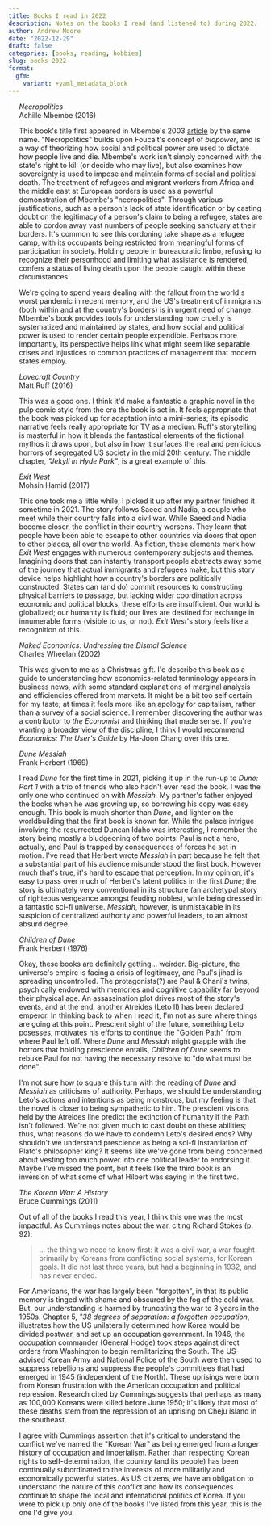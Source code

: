 ```yaml
---
title: Books I read in 2022
description: Notes on the books I read (and listened to) during 2022.
author: Andrew Moore
date: "2022-12-29"
draft: false
categories: [books, reading, hobbies]
slug: books-2022
format:
  gfm:
    variant: +yaml_metadata_block
---
```


<script>
  import OpenLibraryCover from "$lib/util/OpenLibraryCover.svelte";
</script>

<div class="columns" id="necropolitics">
  <div class="column is-one-fifth">
    <OpenLibraryCover isbn={"9781478005858"} />
  </div>
  <div class="column">
    <div class="title is-size-5">
      <em>Necropolitics</em>
    </div>
    <div class="subtitle is-size-5">
      Achille Mbembe (2016)
    </div>
    <p>
      This book's title first appeared in Mbembe's 2003 <a href="https://read.dukeupress.edu/public-culture/article-abstract/15/1/11/31714/Necropolitics?redirectedFrom=fulltext">article</a> by the same name. "Necropolitics" builds upon Foucalt's concept of <em>biopower</em>, and is a way of theorizing how social and political power are used to dictate how people live and die. Mbembe's work isn't simply concerned with the state's right to kill (or decide who may live), but also examines how sovereignty is used to impose and maintain forms of social and political death. The treatment of refugees and migrant workers from Africa and the middle east at European borders is used as a powerful demonstration of Mbembe's "necropolitics". Through various justifications, such as a person's lack of state identification or by casting doubt on the legitimacy of a person's claim to being a refugee, states are able to cordon away vast numbers of people seeking sanctuary at their borders. It's common to see this cordoning take shape as a refugee camp, with its occupants being restricted from meaningful forms of participation in society. Holding people in bureaucratic limbo, refusing to recognize their personhood and limiting what assistance is rendered, confers a status of living death upon the people caught within these circumstances.
    </p>
    <p>
      We're going to spend years dealing with the fallout from the world's worst pandemic in recent memory, and the US's treatment of immigrants (both within and at the country's borders) is in urgent need of change. Mbembe's book provides tools for understanding how cruelty is systematized and maintained by states, and how social and political power is used to render certain people expendible. Perhaps more importantly, its perspective helps link what might seem like separable crises and injustices to common practices of management that modern states employ.
    </p>
  </div>
</div>

<div class="columns" id="lovecraft-country">
  <div class="column is-one-fifth">
    <OpenLibraryCover isbn={"9781509883356"} />
  </div>
  <div class="column">
    <div class="title is-size-5">
      <em>Lovecraft Country</em>
    </div>
    <div class="subtitle is-size-5">
      Matt Ruff (2016)
    </div>
    <p>This was a good one. I think it'd make a fantastic a graphic novel in the pulp comic style from the era the book is set in. It feels appropriate that the book was picked up for adaptation into a mini-series; its episodic narrative feels really appropriate for TV as a medium. Ruff's storytelling is masterful in how it blends the fantastical elements of the fictional mythos it draws upon, but also in how it surfaces the real and pernicious horrors of segregated US society in the mid 20th century. The middle chapter, <em>"Jekyll in Hyde Park"</em>, is a great example of this.</p>
  </div>
</div>

<div class="columns" id="exit-west">
  <div class="column is-one-fifth">
    <OpenLibraryCover isbn={"9780241290088"} />
  </div>
  <div class="column">
    <div class="title is-size-5">
      <em>Exit West</em>
    </div>
    <div class="subtitle is-size-5">
      Mohsin Hamid (2017)
    </div>
    <p>This one took me a little while; I picked it up after my partner finished it sometime in 2021. The story follows Saeed and Nadia, a couple who meet while their country falls into a civil war. While Saeed and Nadia become closer, the conflict in their country worsens. They learn that people have been able to escape to other countries via doors that open to other places, all over the world. As fiction, these elements mark how <em>Exit West</em> engages with numerous contemporary subjects and themes. Imagining doors that can instantly transport people abstracts away some of the journey that actual immigrants and refugees make, but this story device helps highlight how a country's borders are politically constructed. States can (and do) commit resources to constructing physical barriers to passage, but lacking wider coordination across economic and political blocks, these efforts are insufficient. Our world is globalized; our humanity is fluid; our lives are destined for exchange in innumerable forms (visible to us, or not). <em>Exit West</em>'s story feels like a recognition of this.</p>
  </div>
</div>

<div class="columns" id="naked-economics">
  <div class="column is-one-fifth">
    <OpenLibraryCover isbn={"9780393049824"} />
  </div>
  <div class="column">
    <div class="title is-size-5">
      <em>Naked Economics: Undressing the Dismal Science</em>
    </div>
    <div class="subtitle is-size-5">
      Charles Wheelan (2002)
    </div>
    <p>This was given to me as a Christmas gift. I'd describe this book as a guide to understanding how economics-related terminology appears in business news, with some standard explanations of marginal analysis and efficiencies offered from markets. It might be a bit too self certain for my taste; at times it feels more like an apology for capitalism, rather than a survey of a social science. I remember discovering the author was a contributor to <em>the Economist</em> and thinking that made sense. If you're wanting a broader view of the discipline, I think I would recommend <em>Economics: The User's Guide</em> by Ha-Joon Chang over this one.</p>
  </div>
</div>

<div class="columns" id="dune-messiah">
  <div class="column is-one-fifth">
    <OpenLibraryCover isbn={"9780425035856"} />
  </div>
  <div class="column">
    <div class="title is-size-5">
      <em>Dune Messiah</em>
    </div>
    <div class="subtitle is-size-5">
      Frank Herbert (1969)
    </div>
    <p>I read <em>Dune</em> for the first time in 2021, picking it up in the run-up to <em>Dune: Part 1</em> with a trio of friends who also hadn't ever read the book. I was the only one who continued on with <em>Messiah.</em> My partner's father enjoyed the books when he was growing up, so borrowing his copy was easy enough. This book is much shorter than <em>Dune</em>, and lighter on the worldbuilding that the first book is known for. While the palace intrigue involving the resurrected Duncan Idaho was interesting, I remember the story being mostly a bludgeoning of two points: Paul is not a hero, actually, and Paul is trapped by consequences of forces he set in motion. I've read that Herbert wrote <em>Messiah</em> in part because he felt that a substantial part of his audience misunderstood the first book. However much that's true, it's hard to escape that perception. In my opinion, it's easy to pass over much of Herbert's latent politics in the first <em>Dune</em>; the story is ultimately very conventional in its structure (an archetypal story of righteous vengeance amongst feuding nobles), while being dressed in a fantastic sci-fi universe. <em>Messiah</em>, however, is unmistakable in its suspicion of centralized authority and powerful leaders, to an almost absurd degree.</p>
  </div>
</div>

<div class="columns" id="children-of-dune">
  <div class="column is-one-fifth">
    <OpenLibraryCover isbn={"9780425043837"} />
  </div>
  <div class="column">
    <div class="title is-size-5">
      <em>Children of Dune</em>
    </div>
    <div class="subtitle is-size-5">
      Frank Herbert (1976)
    </div>
    <p>
      Okay, these books are definitely getting... weirder. Big-picture, the universe's empire is facing a crisis of legitimacy, and Paul's jihad is spreading uncontrolled. The protagonists(?) are Paul & Chani's twins, psychically endowed with memories and cognitive capability far beyond their physical age. An assassination plot drives most of the story's events, and at the end, another Atreides (Leto II) has been declared emperor. In thinking back to when I read it, I'm not as sure where things are going at this point. Prescient sight of the future, something Leto posesses, motivates his efforts to continue the "Golden Path" from where Paul left off. Where <em>Dune</em> and <em>Messiah</em> might grapple with the horrors that holding prescience entails, <em>Children of Dune</em> seems to rebuke Paul for not having the necessary resolve to "do what must be done".
    </p>
    <p>
      I'm not sure how to square this turn with the reading of <em>Dune</em> and <em>Messiah</em> as criticisms of authority. Perhaps, we should be understanding Leto's actions and intentions as being monstrous, but my feeling is that the novel is closer to being sympathetic to him. The prescient visions held by the Atreides line predict the extinction of humanity if the Path isn't followed. We're not given much to cast doubt on these abilities; thus, what reasons do we have to condemn Leto's desired ends? Why shouldn't we understand prescience as being a sci-fi instantiation of Plato's philosopher king? It seems like we've gone from being concerned about vesting too much power into one political leader to endorsing it. Maybe I've missed the point, but it feels like the third book is an inversion of what some of what Hilbert was saying in the first two.
    </p>
  </div>
</div>

<div class="columns" id="the-korean-war-a-history">
  <div class="column is-one-fifth">
    <OpenLibraryCover isbn={"9780812978964"} />
  </div>
  <div class="column">
    <div class="title is-size-5">
      <em>The Korean War: A History</em>
    </div>
    <div class="subtitle is-size-5">
      Bruce Cummings (2011)
    </div>
    <p>Out of all of the books I read this year, I think this one was the most impactful. As Cummings notes about the war, citing Richard Stokes (p. 92):</p>
    <blockquote>... the thing we need to know first: it was a civil war, a war fought primarily by Koreans from conflicting social systems, for Korean goals. It did not last three years, but had a beginning in 1932, and has never ended.</blockquote>
    <p>
      For Americans, the war has largely been "forgotten", in that its public memory is tinged with shame and obscured by the fog of the cold war. But, our understanding is harmed by truncating the war to 3 years in the 1950s. Chapter 5, <em>"38 degrees of separation: a forgotten occupation</em>, illustrates how the US unilaterally determined how Korea would be divided postwar, and set up an occupation government. In 1946, the occupation commander (General Hodge) took steps against direct orders from Washington to begin remilitarizing the South. The US-advised Korean Army and National Police of the South were then used to suppress rebellions and suppress the people's committees that had emerged in 1945 (independent of the North). These uprisings were born from Korean frustration with the American occupation and political repression. Research cited by Cummings suggests that perhaps as many as 100,000 Koreans were killed before June 1950; it's likely that most of these deaths stem from the repression of an uprising on Cheju island in the southeast.
    </p>
    <p>
      I agree with Cummings assertion that it's critical to understand the conflict we've named the "Korean War" as being emerged from a longer history of occupation and imperialism. Rather than respecting Korean rights to self-determination, the country (and its people) has been continually subordinated to the interests of more militarily and economically powerful states. As US citizens, we have an obligation to understand the nature of this conflict and how its consequences continue to shape the local and international politics of Korea. If you were to pick up only one of the books I've listed from this year, this is the one I'd give you.
    </p>
  </div>
</div>
